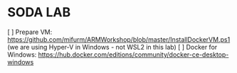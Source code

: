 # SODA LAB

[ ] Prepare VM: https://github.com/mifurm/ARMWorkshop/blob/master/InstallDockerVM.ps1
    (we are using Hyper-V in Windows - not WSL2 in this lab)
[ ] Docker for Windows: https://hub.docker.com/editions/community/docker-ce-desktop-windows